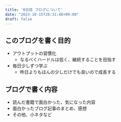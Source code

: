 ```yaml
---
title: '0日目 ブログについて'
date: "2023-10-15T20:31:46+09:00"
draft: false
---
```


## このブログを書く目的

- アウトプットの習慣化
  - なるべくハードルは低く、継続することを目指す
- 毎日少しずつ学ぶ
  - 昨日よりもほんの少しだけでも良いので成長する

## ブログで書く内容

- 読んだ書籍で面白かった、気になった内容
- 面白かったブログ記事のまとめ、感想
- その他、小ネタなど
